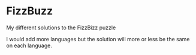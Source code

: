 # FizzBuzz
My different solutions to the FizzBizz puzzle

I would add more languages but the solution will more or less be the same on each language. 
